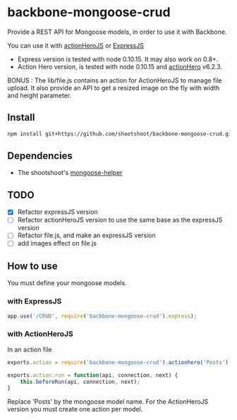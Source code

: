 backbone-mongoose-crud
======================

Provide a REST API for Mongoose models, in order to use it with Backbone.

You can use it with [actionHeroJS](https://github.com/evantahler/actionHero) or [ExpressJS](https://github.com/visionmedia/express)

* Express version is tested with node 0.10.15. It may also work on 0.8+.
* Action Hero version, is tested with node 0.10.15 and [actionHero](https://github.com/evantahler/actionHero) v6.2.3.


BONUS : 
The lib/file.js contains an action for ActionHeroJS to manage file upload. It also provide an API to get a resized image on the fly with width and height parameter.

## Install

```sh
npm install git+https://github.com/shootshoot/backbone-mongoose-crud.git
```

## Dependencies

* The shootshoot's [mongoose-helper](https://github.com/shootshoot/mongoose-helper)

## TODO

- [x] Refactor expressJS version
- [ ] Refactor actionHeroJS version to use the same base as the expressJS version
- [ ] Refactor file.js, and make an expressJS version
- [ ] add images effect on file.js

## How to use

You must define your mongoose models.

### with ExpressJS
```js
app.use('/CRUD', require('backbone-mongoose-crud').express);
```

### with ActionHeroJS

In an action file
```js
exports.action = require('backbone-mongoose-crud').actionhero('Posts');

exports.action.run = function(api, connection, next) {
    this.beforeRun(api, connection, next);
}
```

Replace 'Posts' by the mongoose model name. For the ActionHeroJS version you must create one action per model.

